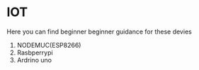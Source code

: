 # IOT
Here you can find beginner beginner guidance for these devies
1. NODEMUC(ESP8266)
2. Rasbperrypi
3. Ardrino uno
